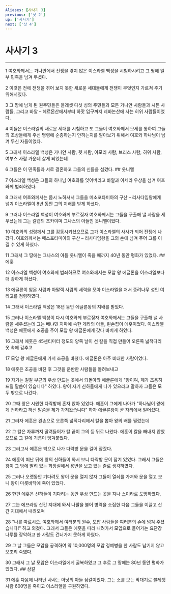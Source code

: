 ```yaml
---
Aliases: [사사기 3]
previous: ['삿 2']
up: ['사사기']
next: ['삿 4']
---
```

# 사사기 3

***


1 여호와께서는 가나안에서 전쟁을 겪지 않은 이스라엘 백성을 시험하시려고 그 땅에 일부 민족을 남겨 두셨다. 

2 이것은 전에 전쟁을 겪어 보지 못한 새로운 세대들에게 전쟁이 무엇인지 가르쳐 주기 위해서였다. 

3 그 땅에 남게 된 원주민들은 블레셋 다섯 성의 주민들과 모든 가나안 사람들과 시돈 사람들, 그리고 바알 – 헤르몬산에서부터 하맛 입구까지 레바논산에 사는 히위 사람들이었다. 

4 이들은 이스라엘의 새로운 세대를 시험하고 또 그들이 여호와께서 모세를 통하여 그들의 조상들에게 주신 명령에 순종하는지 안하는지를 알아보기 위해서 여호와 하나님이 남겨 두신 자들이었다. 

5 그래서 이스라엘 백성은 가나안 사람, 헷 사람, 아모리 사람, 브리스 사람, 히위 사람, 여부스 사람 가운데 살게 되었는데 

6 그들은 이 민족들과 서로 결혼하고 그들의 신들을 섬겼다. ## 옷니엘 

7 이스라엘 백성은 그들의 하나님 여호와를 잊어버리고 바알과 아세라 우상을 섬겨 여호와께 범죄하였다. 

8 그래서 여호와께서는 몹시 노하셔서 그들을 메소포타미아의 구산 – 리사다임왕에게 넘겨 이스라엘이 8년 동안 그의 지배를 받게 하셨다. 

9 그러나 이스라엘 백성이 여호와께 부르짖자 여호와께서는 그들을 구출해 낼 사람을 세우셨는데 그는 갈렙의 조카이며 그나스의 아들인 옷니엘이었다. 

10 여호와의 성령께서 그를 감동시키셨으므로 그가 이스라엘의 사사가 되어 전쟁에 나갔다. 여호와께서는 메소포타미아의 구산 – 리사다임왕을 그의 손에 넘겨 주어 그를 이길 수 있게 하셨다. 

11 그래서 그 땅에는 그나스의 아들 옷니엘이 죽을 때까지 40년 동안 평화가 있었다. ## 에훗 

12 이스라엘 백성이 여호와께 범죄하므로 여호와께서는 모압 왕 에글론을 이스라엘보다 더 강하게 하셨다. 

13 에글론이 암몬 사람과 아말렉 사람의 세력을 모아 이스라엘을 쳐서 종려나무 성인 여리고를 점령하였다. 

14 그래서 이스라엘 백성은 18년 동안 에글론왕의 지배를 받았다. 

15 그러나 이스라엘 백성이 다시 여호와께 부르짖자 여호와께서는 그들을 구출해 낼 사람을 세우셨는데 그는 베냐민 지파에 속한 게라의 아들, 왼손잡이 에훗이었다. 이스라엘 백성은 에훗에게 조공을 주어 모압 왕 에글론에게 갖다 바치게 하였다. 

16 그래서 에훗은 45센티미터 정도의 양쪽 날이 선 칼을 직접 만들어 오른쪽 넓적다리 옷 속에 감추고 

17 모압 왕 에글론에게 가서 조공을 바쳤다. 에글론은 아주 비대한 사람이었다. 

18 에훗은 조공을 바친 후 그것을 운반한 사람들을 돌려보내고 

19 자기는 길갈 부근의 우상 만드는 곳에서 되돌아와 에글론에게 "왕이여, 제가 조용히 드릴 말씀이 있습니다" 하였다. 왕이 자기 신하들에게 나가 있으라고 말하자 그들은 모두 밖으로 나갔다. 

20 그때 왕은 시원한 다락방에 혼자 앉아 있었다. 에훗이 그에게 나아가 "하나님이 왕에게 전하라고 하신 말씀을 제가 가져왔습니다" 하자 에글론왕이 곧 자리에서 일어섰다. 

21 그러자 에훗은 왼손으로 오른쪽 넓적다리에서 칼을 뽑아 왕의 배를 찔렀는데 

22 그 칼은 자루까지 딸려들어가 칼 끝이 그의 등 뒤로 나왔다. 에훗이 칼을 빼내지 않았으므로 그 칼에 기름이 엉겨붙었다. 

23 그러고서 에훗은 밖으로 나가 다락방 문을 걸어 잠갔다. 

24 에훗이 떠난 뒤에 왕의 신하들이 와서 보니 다락방 문이 잠겨 있었다. 그래서 그들은 왕이 그 방에 딸려 있는 화장실에서 용변을 보고 있는 줄로 생각하였다. 

25 그러나 오랫동안 기다려도 왕이 문을 열지 않자 그들이 열쇠를 가져와 문을 열고 보니 왕이 마룻바닥에 죽어 있었다. 

26 한편 에훗은 신하들이 기다리는 동안 우상 만드는 곳을 지나 스이라로 도망하였다. 

27 그는 에브라임 산간 지대에 와서 나팔을 불어 병력을 소집한 다음 그들을 이끌고 산간 지대에서 내려오며 

28 "나를 따르시오. 여호와께서 여러분의 원수, 모압 사람들을 여러분의 손에 넘겨 주셨습니다!" 하고 외쳤다. 그래서 그들은 에훗을 따라 내려가서 모압으로 들어가는 요단강 나루를 장악하고 한 사람도 건너가지 못하게 하였다. 

29 그 날 그들은 모압을 공격하여 약 10,000명의 모압 정예병을 한 사람도 남기지 않고 모조리 죽였다. 

30 그래서 그 날 모압은 이스라엘에게 굴복하였고 그 후로 그 땅에는 80년 동안 평화가 있었다. ## 삼갈 

31 에훗 다음에 나타난 사사는 아낫의 아들 삼갈이었다. 그는 소를 모는 막대기로 블레셋 사람 600명을 죽이고 이스라엘을 구원하였다.
